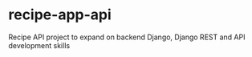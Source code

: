 # recipe-app-api
Recipe API project to expand on backend Django, Django REST and API development skills
